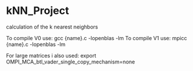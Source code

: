 # kNN_Project
calculation of the k nearest neighbors

To compile V0 use: gcc {name}.c -lopenblas -lm
To compile V1 use: mpicc {name}.c -lopenblas -lm

For large matrices i also used: export OMPI_MCA_btl_vader_single_copy_mechanism=none
